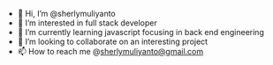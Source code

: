 - 👋 Hi, I’m @sherlymuliyanto
- 👀 I’m interested in full stack developer
- 🌱 I’m currently learning javascript focusing in back end engineering
- 💞️ I’m looking to collaborate on an interesting project
- 📫 How to reach me @sherlymuliyanto@gmail.com

<!---
sherlymuliyanto/sherlymuliyanto is a ✨ special ✨ repository because its `README.md` (this file) appears on your GitHub profile.
You can click the Preview link to take a look at your changes.
--->
